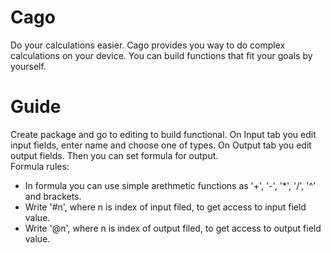 # Cago
Do your calculations easier.
Cago provides you way to do complex calculations on your device. You can build functions that fit your goals by yourself.

# Guide
Create package and go to editing to build functional.
On Input tab you edit input fields, enter name and choose one of types. 
On Output tab you edit output fields. Then you can set formula for output.  
Formula rules:
- In formula you can use simple arethmetic functions as '+', '-', '*', '/', '^' and brackets.
- Write '#n', where n is index of input filed, to get access to input field value.
- Write '@n', where n is index of output filed, to get access to output field value.
